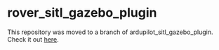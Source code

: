 # rover_sitl_gazebo_plugin
This repository was moved to a branch of ardupilot_sitl_gazebo_plugin. Check it out [here](https://github.com/IkerZamora/ardupilot_sitl_gazebo_plugin/tree/rover).
